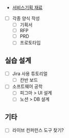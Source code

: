 - [서비스기획 재료](서비스기획%20재료.md)

- [ ] 각종 양식 작성
	- [ ] 기획서
	- [ ] RFP
	- [ ] PRD
	- [ ] 프로토타입

## 실습 설계

- [ ] Jira 사용 튜토리얼
	- [ ] 칸반 보드

- [ ] 소프트웨어 공학
	- [ ] 피그마 > UI 설계
	- [ ] 노션 > DB 설계

## 기타

- [ ] 라이브 컨퍼런스 도구 찾기?